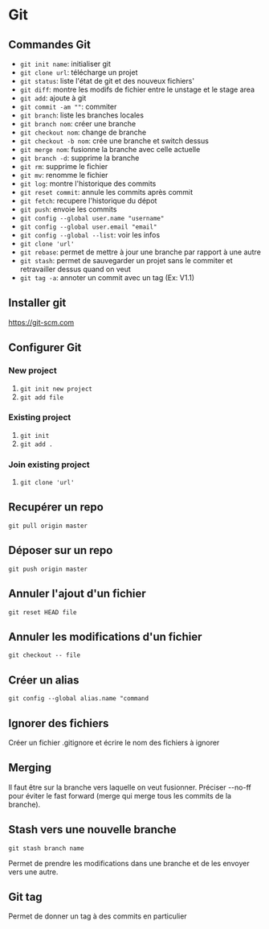 # Git

## Commandes Git

- `git init name`: initialiser git
- `git clone url`: télécharge un projet
- `git status`: liste l'état de git et des nouveux fichiers'
- `git diff`: montre les modifs de fichier entre le unstage et le stage area
- `git add`: ajoute à git
- `git commit -am ""`: commiter 
- `git branch`: liste les branches locales
- `git branch nom`: créer une branche
- `git checkout nom`: change de branche
- `git checkout -b nom`: crée une branche et switch dessus
- `git merge nom`: fusionne la branche avec celle actuelle
- `git branch -d`: supprime la branche
- `git rm`: supprime le fichier
- `git mv`: renomme le fichier
- `git log`: montre l'historique des commits
- `git reset commit`: annule les commits après commit
- `git fetch`: recupere l'historique du dépot
- `git push`: envoie les commits
- `git config --global user.name "username"`
- `git config --global user.email "email"`
- `git config --global --list`: voir les infos
- `git clone 'url'`
- `git rebase`: permet de mettre à jour une branche par rapport à une autre
- `git stash`: permet de sauvegarder un projet sans le commiter et retravailler dessus quand on veut
- `git tag -a`: annoter un commit avec un tag (Ex: V1.1)

## Installer git

<https://git-scm.com>

## Configurer Git

### New project

1. `git init new project`
2. `git add file`

### Existing project

1. `git init`
2. `git add .`

### Join existing project

1. `git clone 'url'`

## Recupérer un repo

`git pull origin master`

## Déposer sur un repo

`git push origin master`

## Annuler l'ajout d'un fichier

`git reset HEAD file`

## Annuler les modifications d'un fichier

`git checkout -- file`

## Créer un alias

`git config --global alias.name "command`

## Ignorer des fichiers

Créer un fichier .gitignore et écrire le nom des fichiers à ignorer

## Merging

Il faut être sur la branche vers laquelle on veut fusionner. Préciser --no-ff pour éviter le fast forward (merge qui merge tous les commits de la branche).

## Stash vers une nouvelle branche

`git stash branch name`

Permet de prendre les modifications dans une branche et de les envoyer vers une autre.

## Git tag

Permet de donner un tag à des commits en particulier